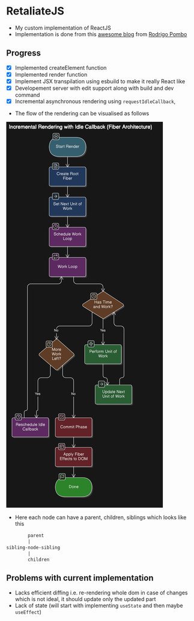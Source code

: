 # RetaliateJS

- My custom implementation of ReactJS
- Implementation is done from this [awesome blog](https://pomb.us/build-your-own-react/) from [Rodrigo Pombo](https://twitter.com/pomber)

## Progress

- [x] Implemented createElement function
- [x] Implemented render function
- [x] Implement JSX transpilation using esbuild to make it really React like
- [x] Developement server with edit support along with build and dev command
- [x] Incremental asynchronous rendering using `requestIdleCallback`,

- The flow of the rendering can be visualised as follows

![rendering flow](./rendering.png)

- Here each node can have a parent, children, siblings which looks like this

```
        parent
        |
sibling-node-sibling
        |
        children
```

## Problems with current implementation

- Lacks efficient diffing i.e. re-rendering whole dom in case of changes which is not ideal, it should update only the updated part
- Lack of state (will start with implementing `useState` and then maybe `useEffect`)
